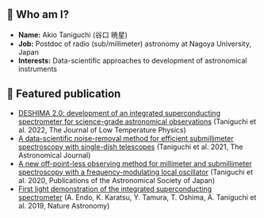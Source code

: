 ## :penguin: Who am I?

- **Name:** Akio Taniguchi (谷口 暁星)
- **Job:** Postdoc of radio (sub/millimeter) astronomy at Nagoya University, Japan
- **Interests:** Data-scientific approaches to development of astronomical instruments

## :mag_right: Featured publication

- [DESHIMA 2.0: development of an integrated superconducting spectrometer for science-grade astronomical observations](https://doi.org/10.1007/s10909-022-02888-5) (Taniguchi et al. 2022, The Journal of Low Temperature Physics)
- [A data-scientific noise-removal method for efficient submillimeter spectroscopy with single-dish telescopes](https://doi.org/10.3847/1538-3881/ac11f7) (Taniguchi et al. 2021, The Astronomical Journal)
- [A new off-point-less observing method for millimeter and submillimeter spectroscopy with a frequency-modulating local oscillator](https://doi.org/10.1093/pasj/psz121) (Taniguchi et al. 2020, Publications of the Astronomical Society of Japan)
- [First light demonstration of the integrated superconducting spectrometer](https://doi.org/10.1038/s41550-019-0850-8) (A. Endo, K. Karatsu, Y. Tamura, T. Oshima, A. Taniguchi et al. 2019, Nature Astronomy)

